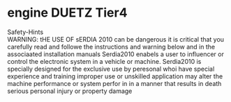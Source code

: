 # engine DUETZ Tier4
Safety-Hints  
WARNING: tHE USE OF sERDIA  2010 can be dangerous
it is critical that you carefully read and followe the instructions and warning below and in the associaated installation manuals
Serdia2010 enabels a user to influencer or control the electronic system in a vehicle or machine. Serdia2010 is specially designed for the exclusive use by peresonal whoi have special experience and training
improper use or unskilled application may alter the machine performance or system perfor in 
in a manner that results in death serious personal injury or property damage
